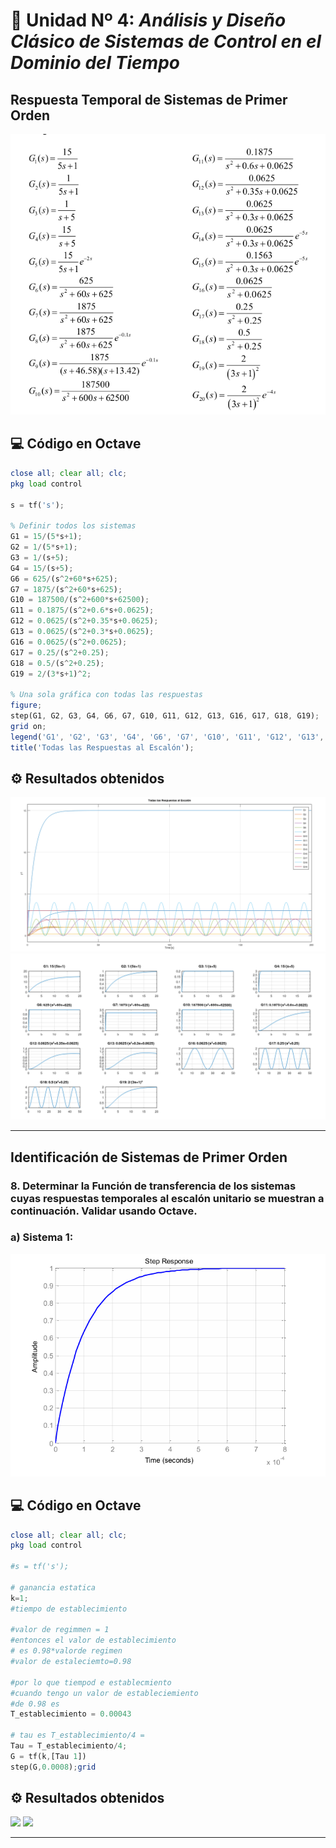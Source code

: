 # 📘 Unidad Nº 4: *Análisis y Diseño Clásico de Sistemas de Control en el Dominio del Tiempo*
## Respuesta Temporal de Sistemas de Primer Orden

![](../imagen/sistemaDePrimerOrden.png)
## 💻 Código en Octave

```octave
close all; clear all; clc;
pkg load control

s = tf('s');

% Definir todos los sistemas
G1 = 15/(5*s+1);
G2 = 1/(5*s+1);
G3 = 1/(s+5);
G4 = 15/(s+5);
G6 = 625/(s^2+60*s+625);
G7 = 1875/(s^2+60*s+625);
G10 = 187500/(s^2+600*s+62500);
G11 = 0.1875/(s^2+0.6*s+0.0625);
G12 = 0.0625/(s^2+0.35*s+0.0625);
G13 = 0.0625/(s^2+0.3*s+0.0625);
G16 = 0.0625/(s^2+0.0625);
G17 = 0.25/(s^2+0.25);
G18 = 0.5/(s^2+0.25);
G19 = 2/(3*s+1)^2;

% Una sola gráfica con todas las respuestas
figure;
step(G1, G2, G3, G4, G6, G7, G10, G11, G12, G13, G16, G17, G18, G19);
grid on;
legend('G1', 'G2', 'G3', 'G4', 'G6', 'G7', 'G10', 'G11', 'G12', 'G13', 'G16', 'G17', 'G18', 'G19', 'Location', 'best');
title('Todas las Respuestas al Escalón');
```
## ⚙️ Resultados obtenidos
![](../imagen/UNIDAD4PRIEMRORDEN1.png)
![](../imagen/UNI4PRIEMRRDEN2.png)

---

## Identificación de Sistemas de Primer Orden 
### 8. Determinar la Función de transferencia de los sistemas cuyas respuestas temporales al escalón unitario se muestran a continuación. Validar usando Octave.

### a) Sistema 1: 

![](../imagen/sistema1un4.png)
## 💻 Código en Octave

```octave
close all; clear all; clc;
pkg load control

#s = tf('s');

# ganancia estatica
k=1;
#tiempo de establecimiento

#valor de regimmen = 1
#entonces el valor de establecimiento
# es 0.98*valorde regimen
#valor de estaleciemto=0.98

#por lo que tiempod e establecmiento 
#cuando tengo un valor de estableciemiento
#de 0.98 es
T_establecimiento = 0.00043

# tau es T_establecimiento/4 = 
Tau = T_establecimiento/4;
G = tf(k,[Tau 1])
step(G,0.0008);grid
```
## ⚙️ Resultados obtenidos
![](../imagen/)
![](../imagen/)

---

